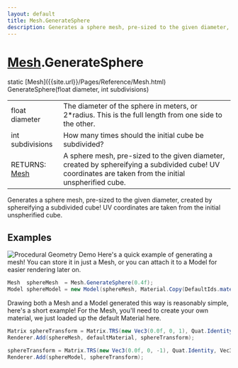 ```yaml
---
layout: default
title: Mesh.GenerateSphere
description: Generates a sphere mesh, pre-sized to the given diameter, created by sphereifying a subdivided cube! UV coordinates are taken from the initial unspherified cube.
---
```

# [Mesh]({{site.url}}/Pages/Reference/Mesh.html).GenerateSphere

<div class='signature' markdown='1'>
static [Mesh]({{site.url}}/Pages/Reference/Mesh.html) GenerateSphere(float diameter, int subdivisions)
</div>

|  |  |
|--|--|
|float diameter|The diameter of the sphere in meters, or 2*radius. This is the              full length from one side to the other.|
|int subdivisions|How many times should the initial cube be subdivided?|
|RETURNS: [Mesh]({{site.url}}/Pages/Reference/Mesh.html)|A sphere mesh, pre-sized to the given diameter, created by sphereifying a subdivided cube! UV coordinates are taken from the initial unspherified cube.|

Generates a sphere mesh, pre-sized to the given diameter, created
by sphereifying a subdivided cube! UV coordinates are taken from the initial unspherified
cube.




## Examples

![Procedural Geometry Demo]({{site.url}}/img/screenshots/ProceduralGeometry.jpg)
Here's a quick example of generating a mesh! You can store it in just a
Mesh, or you can attach it to a Model for easier rendering later on.
```csharp
Mesh  sphereMesh  = Mesh.GenerateSphere(0.4f);
Model sphereModel = new Model(sphereMesh, Material.Copy(DefaultIds.material));
```
Drawing both a Mesh and a Model generated this way is reasonably simple,
here's a short example! For the Mesh, you'll need to create your own material,
we just loaded up the default Material here.
```csharp
Matrix sphereTransform = Matrix.TRS(new Vec3(0.0f, 0, 1), Quat.Identity, Vec3.One);
Renderer.Add(sphereMesh, defaultMaterial, sphereTransform);

sphereTransform = Matrix.TRS(new Vec3(0.0f, 0, -1), Quat.Identity, Vec3.One);
Renderer.Add(sphereModel, sphereTransform);
```

